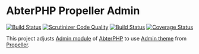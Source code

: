# AbterPHP Propeller Admin

[![Build Status](https://github.com/abterphp/propeller-admin/actions/workflows/ci.yml/badge.svg?branch=master)](https://github.com/abterphp/propeller-admin/actions)
[![Scrutinizer Code Quality](https://scrutinizer-ci.com/g/abterphp/propeller-admin/badges/quality-score.png?b=master)](https://scrutinizer-ci.com/g/abterphp/propeller-admin/?branch=master)
[![Build Status](https://scrutinizer-ci.com/g/abterphp/propeller-admin/badges/build.png?b=master)](https://scrutinizer-ci.com/g/abterphp/propeller-admin/build-status/master)
[![Coverage Status](https://coveralls.io/repos/github/abterphp/propeller-admin/badge.svg)](https://coveralls.io/github/abterphp/propeller-admin)

This project adjusts [Admin module](https://github.com/abtercms/admin) of [AbterPHP](https://github.com/abtercms/abterphp) to
use [Admin theme](https://propeller.in/themes/propeller-admin-theme/) from [Propeller](https://propeller.in/).

